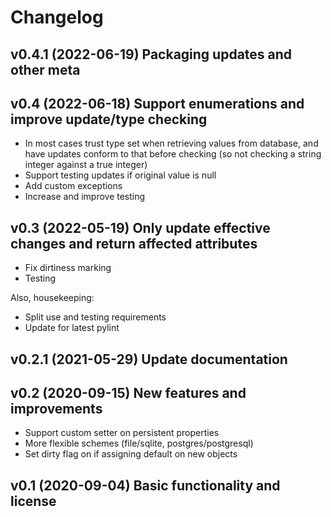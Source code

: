 # Changelog

## v0.4.1 (2022-06-19) Packaging updates and other meta

## v0.4 (2022-06-18) Support enumerations and improve update/type checking

* In most cases trust type set when retrieving values from database, and have
  updates conform to that before checking (so not checking a string integer
  against a true integer)
* Support testing updates if original value is null
* Add custom exceptions
* Increase and improve testing

## v0.3 (2022-05-19) Only update effective changes and return affected attributes

* Fix dirtiness marking
* Testing

Also, housekeeping:

* Split use and testing requirements
* Update for latest pylint

## v0.2.1 (2021-05-29) Update documentation

## v0.2 (2020-09-15) New features and improvements

* Support custom setter on persistent properties
* More flexible schemes (file/sqlite, postgres/postgresql)
* Set dirty flag on if assigning default on new objects

## v0.1 (2020-09-04) Basic functionality and license


